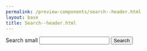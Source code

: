 ```yaml
--- 
permalink: /preview-components/search--header.html
layout: base 
title: Search--header.html
---
```


<form class="usa-search usa-search-small ">
  <div role="search">
    <label class="usa-sr-only" for="search-field-small">Search small</label>
    <input id="search-field-small" type="search" name="search">
    <button type="submit">
      <span class="usa-sr-only">Search</span>
    </button>
  </form>
</div>

